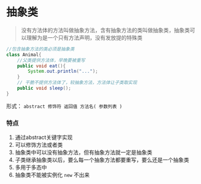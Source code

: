 # 抽象类

> 没有方法体的方法叫做抽象方法，含有抽象方法的类叫做抽象类，抽象类可以理解为是一个只有方法声明，没有发放提的特殊类

```java
//包含抽象方法的类必须是抽象类
class Animal{
    //父类提供方法体，早晚要被重写
    public void eat(){
        System.out.println("...");
    }
    // 干脆不提供方法体了，较抽象方法，方法体让子类取实现
    public void sleep();
}
```

形式： `abstract 修饰符 返回值 方法名( 参数列表 )`

### 特点

1. 通过abstract关键字实现
2. 可以修饰方法或者类
3. 抽象类中可以没有抽象方法，但有抽象方法就一定是抽象类
4. 子类继承抽象类以后，要么每一个抽象方法都要重写，要么还是一个抽象类
5. 多用于多态中
6. 抽象类不能被实例化 `new` 不出来

